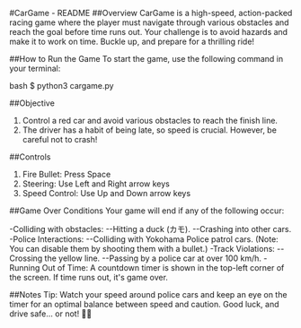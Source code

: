 #CarGame - README
##Overview
CarGame is a high-speed, action-packed racing game where the player must navigate through various obstacles and reach the goal before time runs out. Your challenge is to avoid hazards and make it to work on time. Buckle up, and prepare for a thrilling ride!

##How to Run the Game
To start the game, use the following command in your terminal:

bash
$ python3 cargame.py

##Objective
1. Control a red car and avoid various obstacles to reach the finish line.
2. The driver has a habit of being late, so speed is crucial. However, be careful not to crash!

##Controls
1. Fire Bullet: Press Space
2. Steering: Use Left and Right arrow keys
3. Speed Control: Use Up and Down arrow keys

##Game Over Conditions
Your game will end if any of the following occur:

-Colliding with obstacles:
--Hitting a duck (カモ).
--Crashing into other cars.
-Police Interactions:
--Colliding with Yokohama Police patrol cars. (Note: You can disable them by shooting them with a bullet.)
-Track Violations:
--Crossing the yellow line.
--Passing by a police car at over 100 km/h.
-Running Out of Time:
A countdown timer is shown in the top-left corner of the screen. If time runs out, it's game over.

##Notes
Tip: Watch your speed around police cars and keep an eye on the timer for an optimal balance between speed and caution.
Good luck, and drive safe... or not! 🚗💨











